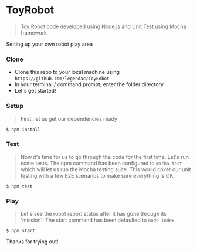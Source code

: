 # ToyRobot

> Toy Robot code developed using Node.js and Unit Test using Mocha framework

Setting up your own robot play area

### Clone

- Clone this repo to your local machine using `https://github.com/legendac/ToyRobot`
- In your terminal / command prompt, enter the folder directory
- Let's get started!

### Setup

> First, let us get our dependencies ready

```shell
$ npm install
```

### Test

> Now it's time for us to go through the code for the first time. Let's run some tests.
> The npm command has been configured to `mocha test` which will let us run the Mocha testing suite.
> This would cover our unit testing with a few E2E scenarios to make sure everything is OK.

```shell
$ npm test
```

### Play

> Let's see the robot report status after it has gone through its 'mission'!
> The start command has been defaulted to `node index`

```shell
$ npm start
```


Thanks for trying out!
